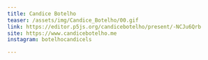 ```yaml
---
title: Candice Botelho
teaser: /assets/img/Candice_Botelho/00.gif
link: https://editor.p5js.org/candicebotelho/present/-NCJu6Qrb
site: https://www.candicebotelho.me
instagram: botelhocandicels

---
```

